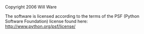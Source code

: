 Copyright 2006 Will Ware

The software is licensed according to the terms of the PSF (Python Software Foundation) license found here: http://www.python.org/psf/license/